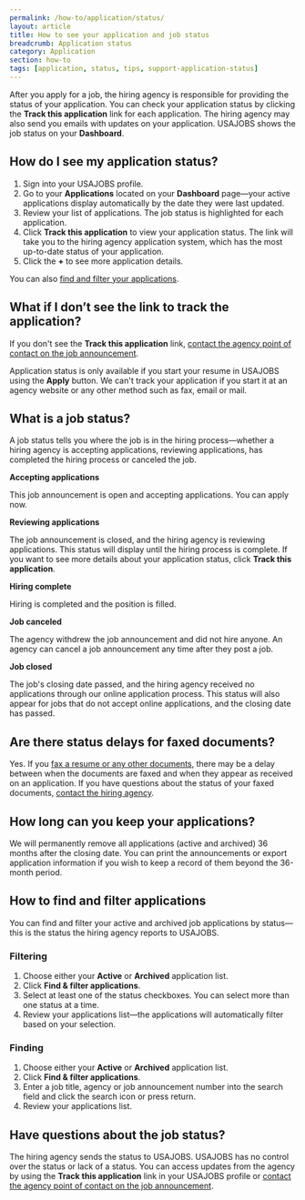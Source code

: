 ```yaml
---
permalink: /how-to/application/status/
layout: article
title: How to see your application and job status
breadcrumb: Application status
category: Application
section: how-to
tags: [application, status, tips, support-application-status]
---
```


After you apply for a job, the hiring agency is responsible for providing the status of your application. You can check your application status by clicking the **Track this application** link for each application. The hiring agency may also send you emails with updates on your application. USAJOBS shows the job status on your **Dashboard**.

## How do I see my application status? 

1.	Sign into your USAJOBS profile.
2.	Go to your **Applications** located on your **Dashboard** page—your active applications display automatically by the date they were last updated.
3.	Review your list of applications. The job status is highlighted for each application. 
4.	Click **Track this application** to view your application status. The link will take you to the hiring agency application system, which has the most up-to-date status of your application. 
5.	Click the **+** to see more application details.

You can also [find and filter your applications](#how-to-find-and-filter-applications).

## What if I don’t see the link to track the application?
If you don't see the **Track this application** link, [contact the agency point of contact on the job announcement](../agency/contact/).

Application status is only available if you start your resume in USAJOBS using the **Apply** button. We can't track your application if you start it at an agency website or any other method such as fax, email or mail.

## What is a job status?

A job status tells you where the job is in the hiring process—whether a hiring agency is accepting applications, reviewing applications, has completed the hiring process or canceled the job.

**Accepting applications**

This job announcement is open and accepting applications. You can apply now.

**Reviewing applications**

The job announcement is closed, and the hiring agency is reviewing applications. This status will display until the hiring process is complete. If you want to see more details about your application status, click **Track this application**.

**Hiring complete**

Hiring is completed and the position is filled.

**Job canceled**

The agency withdrew the job announcement and did not hire anyone. An agency can cancel a job announcement any time after they post a job.

**Job closed**

The job's closing date passed, and the hiring agency received no applications through our online application process. This status will also appear for jobs that do not accept online applications, and the closing date has passed.

## Are there status delays for faxed documents?

Yes. If you [fax a resume or any other documents](../../account/documents/fax/), there may be a delay between when the documents are faxed and when they appear as received on an application. If you have questions about the status of your faxed documents, [contact the hiring agency](../agency/contact/).

## How long can you keep your applications?

We will permanently remove all applications (active and archived) 36 months after the closing date. You can print the announcements or export application information if you wish to keep a record of them beyond the 36-month period.

## How to find and filter applications  

You can find and filter your active and archived job applications by status—this is the status the hiring agency reports to USAJOBS.

### Filtering

1.	Choose either your **Active** or **Archived** application list.
2.	Click **Find &amp; filter applications**.
3.	Select at least one of the status checkboxes. You can select more than one status at a time.
4.	Review your applications list—the applications will automatically filter based on your selection.

### Finding

1.	Choose either your **Active** or **Archived** application list.
2.	Click **Find &amp; filter applications**.
3.	Enter a job title, agency or job announcement number into the search field and click the search icon or press return.
4.	Review your applications list.

## Have questions about the job status?

The hiring agency sends the status to USAJOBS. USAJOBS has no control over the status or lack of a status. You can access updates from the agency by using the **Track this application** link in your USAJOBS profile or [contact the agency point of contact on the job announcement](../agency/contact/).

